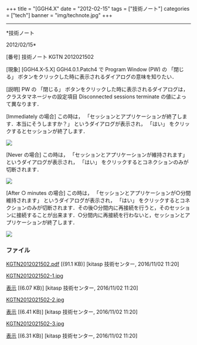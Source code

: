 ﻿+++
title = "[GGH4.X"
date = "2012-02-15"
tags = ["技術ノート"]
categories = ["tech"]
banner = "img/technote.jpg"
+++

-----------------------------------------------------------------------------------------------------------------------------

*技術ノート

2012/02/15*


[番号]
技術ノート KGTN 2012021502

[現象]
[GGH4.X-5.X] GGH4.0.1.Patch4 で Program Window (PW) の 「閉じる」
ボタンをクリックした時に表示されるダイアログの意味を知りたい．

[説明]
PW の 「閉じる」
ボタンをクリックした時に表示されるダイアログは，クラスタマネージャの設定項目
Disconnected sessions terminate の値によって異なります．

[Immediately の場合]
この時は，
「セッションとアプリケーションが終了します．本当にそうしますか？」
というダイアログが表示され， 「はい」
をクリックするとセッションが終了します．

![](http://techreport.kitasp.net/attachments/download/3120/KGTN2012021502-1.jpg)

[Never の場合]
この時は， 「セッションとアプリケーションが維持されます」
というダイアログが表示され， 「はい」
をクリックするとコネクションのみが切断されます．

![](http://techreport.kitasp.net/attachments/download/3121/KGTN2012021502-2.jpg)

[After ○ minutes の場合]
この時は， 「セッションとアプリケーションが○分間維持されます」
というダイアログが表示され， 「はい」
をクリックするとコネクションのみが切断されます．その後○分間内に再接続を行うと，そのセッションに接続することが出来ます．○分間内に再接続を行わないと，セッションとアプリケーションが終了します．

![](http://techreport.kitasp.net/attachments/download/3122/KGTN2012021502-3.jpg)


### ファイル

 
 


[KGTN2012021502.pdf](http://techreport.kitasp.net/attachments/download/3119/KGTN2012021502.pdf)
 [(91.1 KB)] [kitasp 技術センター, 2016/11/02
11:20]

[KGTN2012021502-1.jpg](http://techreport.kitasp.net/attachments/download/3120/KGTN2012021502-1.jpg)

[表示](http://techreport.kitasp.net/attachments/3120/KGTN2012021502-1.jpg "表示")
 [(6.07 KB)] [kitasp 技術センター, 2016/11/02
11:20]

[KGTN2012021502-2.jpg](http://techreport.kitasp.net/attachments/download/3121/KGTN2012021502-2.jpg)

[表示](http://techreport.kitasp.net/attachments/3121/KGTN2012021502-2.jpg "表示")
 [(6.41 KB)] [kitasp 技術センター, 2016/11/02
11:20]

[KGTN2012021502-3.jpg](http://techreport.kitasp.net/attachments/download/3122/KGTN2012021502-3.jpg)

[表示](http://techreport.kitasp.net/attachments/3122/KGTN2012021502-3.jpg "表示")
 [(6.31 KB)] [kitasp 技術センター, 2016/11/02
11:20]


 


 

